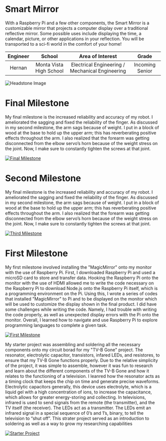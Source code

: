 ﻿# Smart Mirror
With a Raspberry Pi and a few other components, the Smart Mirror is a customizable mirror that projects a computer display over a traditional reflective mirror. Some possible uses include displaying the time, a calendar, picture, or other applications in your reflection. You will be transported to a sci-fi world in the comfort of your home!

| **Engineer** | **School** | **Area of Interest** | **Grade** |
|:--:|:--:|:--:|:--:|
| Hernan | Monta Vista High School | Electrical Engineering / Mechanical Engineering | Incoming Senior

![Headstone Image](https://lh3.googleusercontent.com/pw/AM-JKLUnSAF2nm26lXJAyxVr8qITYeqWGVrPSuqTXCVXpUVX6fuZOASAL3O3XFLi_kcNMx4NDRQF9-o0tRt4_QnpcQ4ktUAOF0YuFI0D2Xjr7sqAly_m6-HCX4aPxFv4NzdqLVSH5bULWrt9PcSdZn-rzAnI=w982-h980-no?authuser=0)
  
# Final Milestone
My final milestone is the increased reliability and accuracy of my robot. I ameliorated the sagging and fixed the reliability of the finger. As discussed in my second milestone, the arm sags because of weight. I put in a block of wood at the base to hold up the upper arm; this has reverberating positive effects throughout the arm. I also realized that the forearm was getting disconnected from the elbow servo’s horn because of the weight stress on the joint. Now, I make sure to constantly tighten the screws at that joint. 

[![Final Milestone](https://res.cloudinary.com/marcomontalbano/image/upload/v1612573869/video_to_markdown/images/youtube--F7M7imOVGug-c05b58ac6eb4c4700831b2b3070cd403.jpg )](https://www.youtube.com/watch?v=F7M7imOVGug&feature=emb_logo "Final Milestone")

# Second Milestone
My final milestone is the increased reliability and accuracy of my robot. I ameliorated the sagging and fixed the reliability of the finger. As discussed in my second milestone, the arm sags because of weight. I put in a block of wood at the base to hold up the upper arm; this has reverberating positive effects throughout the arm. I also realized that the forearm was getting disconnected from the elbow servo’s horn because of the weight stress on the joint. Now, I make sure to constantly tighten the screws at that joint.

[![Third Milestone](https://res.cloudinary.com/marcomontalbano/image/upload/v1612574014/video_to_markdown/images/youtube--y3VAmNlER5Y-c05b58ac6eb4c4700831b2b3070cd403.jpg)](https://www.youtube.com/watch?v=y3VAmNlER5Y&feature=emb_logo "Second Milestone")
# First Milestone
  

My first milestone involved installing the "MagicMirror" onto my monitor with the use of Raspberry Pi. First, I downloaded Raspberry Pi and used a microSD card to store and transfer data. Hooking the Raspberry Pi onto the monitor with the use of HDMI allowed me to write the code necessary on the Raspberry Pi to download Node.js onto the Raspberry Pi itself, which is a programming environment on the Pi. Using this, I wrote a series of codes that installed "MagicMirror" to Pi and to be displayed on the monitor which will be used to customize the display shown in the final product. I did have some challenges while writing the code. Namely, I had trouble with writing the code properly, as well as unexpected display errors with the Pi onto the monitor. Overall, I learned how to navigate and use Raspberry Pi to explore programming languages to complete a given task. 

[![First Milestone](https://lh3.googleusercontent.com/QNUatUjMvH4CgP-7qvhOWaPpcBBncnfzHyhgiLjpho9zNcIBibjPkpfadm0_iJKFEdEiPMhNR7YpPlRnOhRhLgoCRudoji7V73Wrn5JcT6sHN1ms6kA0RL3ijrZpswKfRCs77hhdGZ0QCeEY8jCKDrrk-QYdF8dD628vato6h-28Id4in4kjVYpY5_Gevf6SRdhVIHbfWLC0EJrXOgsszevHhOZYIEW0fpwti2RRDvVWDbxnfQOVP1TnUgtTe21qRIjCotj2zufx0GIf-R44P0Nk6BWq7GVIavSschpxmKmCCRibPuAsMz9b2heeB6wQh9i3hPTJNGu0q7CaZl_U6gUVr-MQjx2KYcHV8pbHcoeAh0BZ5mC3BY7j59psjO18txv_LdhsM1_Igg3x9EZyxTS9SktF77XszoYLYEbj_5cVkBa0KdJt8ohhvAbwcXdvSGeFTlFLCGbz0yOVVVGpKsWWoxDHl8azNBeRzrx0ln2fkxZ1smleUKWKKvvxXn6_7_KLgDF26k86O0a7RRcsHSLg8xiS3t7INLs2O43iddi7ha_3oNBqPHt9uAu-fJF0_h-uEDkPcWAKdkvhGl3iqUcl6hij2XyBRw8rg54Sppd2UxTX7dBGpN9Ep880uyFJgbAIAepN7NShB3UgMBTx8x3hvGHEFV_2tczPVuQ0OpLGQZ6YqqbUSP5nfRyAlUhNuWZ-h5YAkTTN0o7X56frQE31jlOAWGnQuF5pQC8t4r3YrjYsbocIRRaB-4U=w1346-h735-no?authuser=0)](https://www.youtube.com/watch?v=b6JjdCCTRH4 "First Milestone")

My starter project was assembling and soldering all the necessary components onto my circuit borad for my "TV-B Gone" project. The resonator, electrolytic capacitor, transistors, infared LEDs, and resistores, to ensure that my TV-B Gone functions properly. Due to the relative simplicity of the project, it was simple to assemble, however it was fun to research and learn about the different components of the TV-B Gone and how it relates to the functioning of a television. I leanred how the resonator acts as a timing clock that keeps the chip on time and generate precise waveforms. Electrolytic capacitors generally, this device uses electrolyte, which is a liquid gel with a high concentration of ions, to increase the capacitance, which allows for greater energy-storing and collecting. In televisions, infrared is used to send signals from the remote (the transmitter), and the TV itself (the receiver). The LEDs act as a transmitter. The LEDs emit an infrared signal in a special sequence of 0’s and 1’s, binary,  to tell the television to “shut off”. This strater project served as an introduction to soldering as well as a way to grow my researching capabilities 

[![Starter Project](https://lh3.googleusercontent.com/mbVwc5o6WBp9pGShRCATavRW3LDZLsEHMmKnw0oBnF50muGKd7iTLWzZHCB2Cmaj7m6ahCbJdV-1uXAASSBMWPuUIY__y1UAky6l25TY5OgVzgCiirTziCnqgfh3JViWmdgqD7mKuJQDRZabj_nUX0jfc-C359Zqrf7d1eBvV0SWyFAZJ6iXq1gZJ15YBGS9OFeRn272NuLG4zovbek22y0inwx-yBTqbjWiLTWzPBVWDZcflzbUr5HDwWfWHzs4pYp_kaQDC5CXIqqCkZLWJLMzGAv1-v1t5b-HPsp3C8hKsO4xuEuxY9UVsPDqmMii-LN5gAXmMZc0zlbNKZ5lP0kvuScskY-lfeFWurKpXxbMah6ydaoqCFcHyJGV63KGk5utZA-QSHkODkc6HfyHqgFmEL08njjVvRzxXMjPiQrOWqrUzdnQe7LNtpyJJxYQxMMLFRtbaMSSGRSLJfDQzA3Cqw9uEARSZupuifByrLErALjXZgxwRZggxAor2ikT77DK1ETN5HCnOUp7i72K8tKFYMQYrhfNklyuKk_Ckot17zpj2RSPJ08-1v8c4ZcfylA7nyyyasR2_Os8-u4TrESWfZNN-88s7stA9e9BfWbb4eATr7E1SauatS6irjwYeGZfSNJWrHHRKInA45ygms5IQsx8yRyiTCTAVnTLauw5aJLWBlavAObzxWyv76qF5TrVc8cX-S5cvr9IAoo966i7S7tQJLGw62X5IUCf9MS9mzgk2xHTqkKm9ZQ=w1420-h795-no?authuser=0)](https://www.youtube.com/watch?v=b6JjdCCTRH4 "Starter Project")

